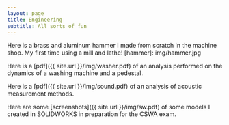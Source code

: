 ```yaml
---
layout: page
title: Engineering
subtitle: All sorts of fun
---
```

Here is a brass and aluminum hammer I made from scratch in the machine shop. My first time using a mill and lathe! 
[hammer]: img/hammer.jpg

Here is a [pdf]({{ site.url }}/img/washer.pdf) of an analysis performed on the dynamics of a washing machine and a pedestal.

Here is a [pdf]({{ site.url }}/img/sound.pdf) of an analysis of acoustic measurement methods.

Here are some [screenshots]({{ site.url }}/img/sw.pdf) of some models I created in SOLIDWORKS in preparation for the CSWA exam.
